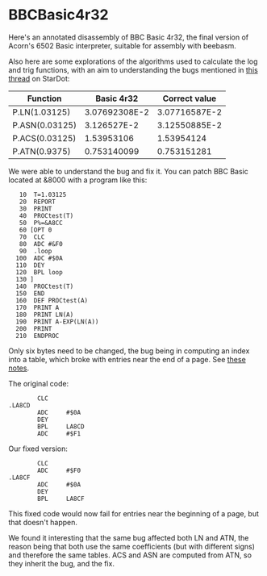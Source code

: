 # BBCBasic4r32
Here's an annotated disassembly of BBC Basic 4r32, the final version of Acorn's 6502 Basic interpreter,
suitable for assembly with beebasm.

Also here are some explorations of the algorithms used to calculate the log and trig functions,
with an aim to understanding the bugs mentioned in
[this thread](https://stardot.org.uk/forums/viewtopic.php?t=10111) on StarDot:

Function       | Basic 4r32    | Correct value
-------------- | ------------- | -------------
P.LN(1.03125)  | 3.07692308E-2 | 3.07716587E-2
P.ASN(0.03125) | 3.126527E-2   | 3.12550885E-2
P.ACS(0.03125) | 1.53953106    | 1.53954124
P.ATN(0.9375)  | 0.753140099   | 0.753151281

We were able to understand the bug and fix it. You can patch BBC Basic located at &8000
with a program like this:
```
   10  T=1.03125
   20  REPORT
   30  PRINT
   40  PROCtest(T)
   50  P%=&A8CC
   60 [OPT 0
   70  CLC
   80  ADC #&F0
   90  .loop
  100  ADC #$0A
  110  DEY
  120  BPL loop
  130 ]
  140  PROCtest(T)
  150  END
  160  DEF PROCtest(A)
  170  PRINT A
  180  PRINT LN(A)
  190  PRINT A-EXP(LN(A))
  200  PRINT
  210  ENDPROC
```

Only six bytes need to be changed, the bug being in computing an index into a table,
which broke with entries near the end of a page.
See [these notes](https://github.com/hoglet67/BBCBasic4r32/blob/master/disassembly/examples/ln_1000/notes.txt#L120).

The original code:
```
        CLC
.LA8CD
        ADC     #$0A
        DEY
        BPL     LA8CD
        ADC     #$F1
```

Our fixed version:
```
        CLC
        ADC     #$F0
.LA8CF
        ADC     #$0A
        DEY
        BPL     LA8CF
```

This fixed code would now fail for entries near the beginning of a page, but that
doesn't happen.

We found it interesting that the same bug affected both LN and ATN, the reason being that both use the same coefficients (but with different signs) and therefore the same tables. ACS and ASN are computed from ATN, so they inherit the bug, and the fix.
